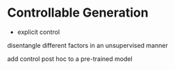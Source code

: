 # Controllable Generation



- explicit control









disentangle different factors in an unsupervised manner

add control post hoc to a pre-trained model